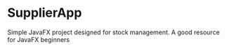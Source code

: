 # SupplierApp
Simple JavaFX project designed for stock management. A good resource for JavaFX beginners
